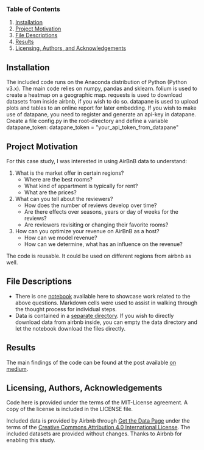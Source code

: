 
### Table of Contents

1. [Installation](#installation)
2. [Project Motivation](#motivation)
3. [File Descriptions](#files)
4. [Results](#results)
5. [Licensing, Authors, and Acknowledgements](#licensing)

## Installation <a name="installation"></a>

The included code runs on the Anaconda distribution of Python (Python v3.x).
The main code relies on numpy, pandas and sklearn.
folium is used to create a heatmap on a geographic map.
requests is used to download datasets from inside airbnb, if you wish to do so.
datapane is used to upload plots and tables to an online report for later embedding. If you wish to make use of datapane, you need to register and generate an api-key in datapane. Create a file config.py in the root-directory and define a variable datapane_token:
	datapane_token = "your_api_token_from_datapane"

## Project Motivation<a name="motivation"></a>

For this case study, I was interested in using AirBnB data to understand:

1. What is the market offer in certain regions?
	* Where are the best rooms?
	* What kind of appartment is typically for rent?
	* What are the prices?
2. What can you tell about the reviewers?
	* How does the number of reviews develop over time?
	* Are there effects over seasons, years or day of weeks for the reviews?
	* Are reviewers revisiting or changing their favorite rooms?
3. How can you optimize your revenue on AirBnB as a host?
	* How can we model revenue?
	* How can we determine, what has an influence on the revenue?

The code is reusable. It could be used on different regions from airbnb as well.

## File Descriptions <a name="files"></a>

* There is one [notebook](airbnbcase.ipynb) available here to showcase work related to the above questions. Markdown cells were used to assist in walking through the thought process for individual steps.  
* Data is contained in a [separate directory](data). If you wish to directly download data from airbnb inside, you can empty the data directory and let the notebook download the files directly.

## Results<a name="results"></a>

The main findings of the code can be found at the post available [on medium](https://medium.com/@david.ch.keller/38b5deec9261).

## Licensing, Authors, Acknowledgements<a name="licensing"></a>

Code here is provided under the terms of the MIT-License agreement. A copy of the license is included in the LICENSE file.

Included data is provided by Airbnb through [Get the Data Page](http://insideairbnb.com/get-the-data.html) under the terms of the [Creative Commons Attribution 4.0 International License](http://creativecommons.org/licenses/by/4.0/). The included datasets are provided without changes. Thanks to Airbnb for enabling this study.

